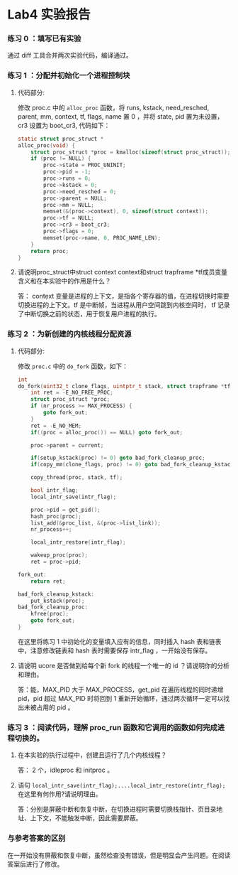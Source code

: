# Lab4 实验报告

### 练习 0 ：填写已有实验

通过 diff 工具合并两次实验代码，编译通过。

### 练习 1 ：分配并初始化一个进程控制块

1. 代码部分:

    修改 proc.c 中的 `alloc_proc` 函数，将 runs, kstack, need\_resched, parent, mm, context, tf, flags, name 置 0 ，并将 state, pid 置为未设置，cr3 设置为 boot\_cr3, 代码如下：
    ```c
    static struct proc_struct *
    alloc_proc(void) {
        struct proc_struct *proc = kmalloc(sizeof(struct proc_struct));
        if (proc != NULL) {
            proc->state = PROC_UNINIT;
            proc->pid = -1;
            proc->runs = 0;
            proc->kstack = 0;
            proc->need_resched = 0;
            proc->parent = NULL;
            proc->mm = NULL;
            memset(&(proc->context), 0, sizeof(struct context));
            proc->tf = NULL;
            proc->cr3 = boot_cr3;
            proc->flags = 0;
            memset(proc->name, 0, PROC_NAME_LEN);
        }
        return proc;
    }
    ```
2. 请说明proc\_struct中struct context context和struct trapframe \*tf成员变量含义和在本实验中的作用是什么？

    答： context 变量是进程的上下文，是指各个寄存器的值，在进程切换时需要切换进程的上下文。tf 是中断帧，当进程从用户空间跳到内核空间时， tf 记录了中断切换之前的状态，用于恢复用户进程的执行。

    
### 练习 2 ：为新创建的内核线程分配资源

1. 代码部分:

	修改 `proc.c` 中的 `do_fork` 函数，如下：
    ```c
    int
    do_fork(uint32_t clone_flags, uintptr_t stack, struct trapframe *tf) {
        int ret = -E_NO_FREE_PROC;
        struct proc_struct *proc;
        if (nr_process >= MAX_PROCESS) {
            goto fork_out;
        }
        ret = -E_NO_MEM;
        if((proc = alloc_proc()) == NULL) goto fork_out;
    
        proc->parent = current;
    
        if(setup_kstack(proc) != 0) goto bad_fork_cleanup_proc;
        if(copy_mm(clone_flags, proc) != 0) goto bad_fork_cleanup_kstack;
    
        copy_thread(proc, stack, tf);
    
        bool intr_flag;
        local_intr_save(intr_flag);
    
        proc->pid = get_pid();
        hash_proc(proc);
        list_add(&proc_list, &(proc->list_link));
        nr_process++;
    
        local_intr_restore(intr_flag);
    
        wakeup_proc(proc);
        ret = proc->pid;
    
    fork_out:
        return ret;
    
    bad_fork_cleanup_kstack:
        put_kstack(proc);
    bad_fork_cleanup_proc:
        kfree(proc);
        goto fork_out;
    }
    ```

    在这里将练习 1 中初始化的变量填入应有的信息，同时插入 hash 表和链表中，注意修改链表和 hash 表时需要保存 intr\_flag ，一开始没有保存。

2. 请说明 ucore 是否做到给每个新 fork 的线程一个唯一的 id ？请说明你的分析和理由。
    
    答：能，MAX_PID 大于 MAX_PROCESS，get_pid 在遍历线程的同时递增 pid，pid 超过 MAX_PID 时将回到 1 重新开始循环，通过两次循环一定可以找出未被占用的 pid 。

### 练习 3 ：阅读代码，理解 proc\_run 函数和它调用的函数如何完成进程切换的。
    
1. 在本实验的执行过程中，创建且运行了几个内核线程？
    
    答： 2 个，idleproc 和 initproc 。
2. 语句 `local_intr_save(intr_flag);....local_intr_restore(intr_flag);` 在这里有何作用?请说明理由。

    答：分别是屏蔽中断和恢复中断，在切换进程时需要切换栈指针、页目录地址、上下文，不能触发中断，因此需要屏蔽。

### 与参考答案的区别

在一开始没有屏蔽和恢复中断，虽然检查没有错误，但是明显会产生问题。在阅读答案后进行了修改。
